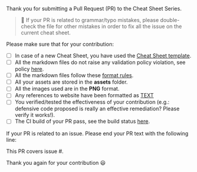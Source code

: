 Thank you for submitting a Pull Request (PR) to the Cheat Sheet Series. 

> :triangular_flag_on_post: If your PR is related to grammar/typo mistakes, please double-check the file for other mistakes in order to fix all the issue on the current cheat sheet.

Please make sure that for your contribution:

- [ ] In case of a new Cheat Sheet, you have used the [Cheat Sheet template](https://github.com/OWASP/CheatSheetSeries/blob/master/templates/New_CheatSheet.md).
- [ ] All the markdown files do not raise any validation policy violation, see policy [here](https://github.com/OWASP/CheatSheetSeries#editor--validation-policy).
- [ ] All the markdown files follow these [format rules](https://github.com/OWASP/CheatSheetSeries#conversion-rules).
- [ ] All your assets are stored in the **assets** folder.
- [ ] All the images used are in the **PNG** format.
- [ ] Any references to website have been formatted as [TEXT](URL)
- [ ] You verified/tested the effectiveness of your contribution (e.g.: defensive code proposed is really an effective remediation? Please verify it works!).
- [ ] The CI build of your PR pass, see the build status [here](https://travis-ci.org/OWASP/CheatSheetSeries/pull_requests).

If your PR is related to an issue. Please end your PR text with the following line:

This PR covers issue #<insert number here>.

Thank you again for your contribution :smiley:

